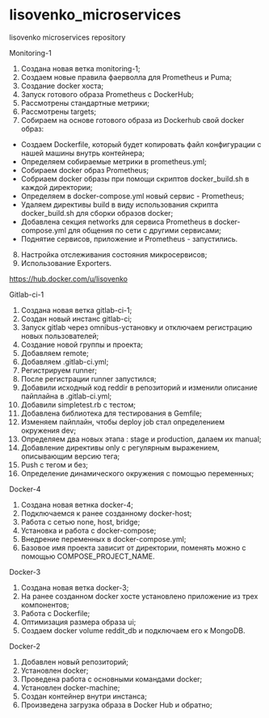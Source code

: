 # lisovenko_microservices
lisovenko microservices repository

Monitoring-1

1. Создана новая ветка monitoring-1;
2. Создаем новые правила фаерволла для Prometheus и Puma;
3. Создание docker хоста;
4. Запуск готового образа Prometheus с DockerHub;
5. Рассмотрены стандартные метрики;
6. Рассмотрены targets;
7. Собираем на основе готового образа из Dockerhub свой docker образ:
 - Создаем Dockerfile, который будет копировать файл конфигурации с нашей машины внутрь контейнера;
 - Определяем собираемые метрики в prometheus.yml;
 - Собираем docker образ Prometheus;
 - Собриаем docker образы при помощи скриптов docker_build.sh в каждой директории;
 - Определяем в docker-compose.yml новый сервис - Prometheus;
 - Удаляем директивы build в виду использования скрипта docker_build.sh для сборки образов docker;
 - Добавлена секция networks для сервиса Prometheus в docker-compose.yml для общения по сети с другими сервисами;
 - Поднятие сервисов, приложение и Prometheus - запустились.
8. Настройка отслеживания состояния микросервисов;
9. Использование Exporters.

https://hub.docker.com/u/lisovenko



Gitlab-ci-1

1. Создана новая ветка gitlab-ci-1;
2. Создан новый инстанс gitlab-ci;
3. Запуск gitlab через omnibus-установку и отключаем регистрацию новых пользователей;
4. Создание новой группы и проекта;
5. Добавляем remote;
6. Добавляем .gitlab-ci.yml;
7. Регистрируем runner;
8. После регистрации runner запустился;
9. Добавили исходный код reddir в репозиторий и изменили описание пайплайна в .gitlab-ci.yml;
10. Добавили simpletest.rb с тестом;
11. Добавлена библиотека для тестирования в Gemfile;
12. Изменяем пайплайн, чтобы deploy job стал определением окружения dev;
13. Определяем два новых этапа : stage и production, далаем их manual;
14. Добавление директивы only с регулярным выражением, описывающим версию тега;
15. Push с тегом и без;
16. Определение динамического окружения с помощью переменных;

Docker-4

1. Создана новая ветнка docker-4;
2. Подключаемся к ранее созданному docker-host;
3. Работа с сетью none, host, bridge;
4. Установка и работа с docker-compose;
5. Внедрение переменных в docker-compose.yml;
6. Базовое имя проекта зависит от директории, поменять можно с помощью COMPOSE_PROJECT_NAME.


Docker-3

1. Создана новая ветка docker-3;
2. На ранее созданном docker хосте установлено приложение из трех компонентов;
3. Работа с Dockerfile;
4. Оптимизация размера образа ui;
5. Создаем docker volume reddit_db и подключаем его к MongoDB.



Docker-2

1. Добавлен новый репозиторий;
2. Установлен docker;
3. Проведена работа с основными командами docker;
4. Установлен docker-machine;
5. Создан контейнер внутри инстанса;
6. Произведена загрузка образа в Docker Hub и обратно;
